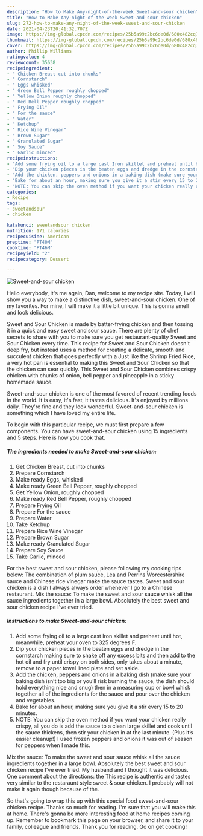 ```yaml
---
description: "How to Make Any-night-of-the-week Sweet-and-sour chicken"
title: "How to Make Any-night-of-the-week Sweet-and-sour chicken"
slug: 272-how-to-make-any-night-of-the-week-sweet-and-sour-chicken
date: 2021-04-23T20:41:32.707Z
image: https://img-global.cpcdn.com/recipes/25b5a99c2bc6de0d/680x482cq70/sweet-and-sour-chicken-recipe-main-photo.jpg
thumbnail: https://img-global.cpcdn.com/recipes/25b5a99c2bc6de0d/680x482cq70/sweet-and-sour-chicken-recipe-main-photo.jpg
cover: https://img-global.cpcdn.com/recipes/25b5a99c2bc6de0d/680x482cq70/sweet-and-sour-chicken-recipe-main-photo.jpg
author: Phillip Williams
ratingvalue: 4
reviewcount: 35638
recipeingredient:
- " Chicken Breast cut into chunks"
- " Cornstarch"
- " Eggs whisked"
- " Green Bell Pepper roughly chopped"
- " Yellow Onion roughly chopped"
- " Red Bell Pepper roughly chopped"
- " Frying Oil"
- " For the sauce"
- " Water"
- " Ketchup"
- " Rice Wine Vinegar"
- " Brown Sugar"
- " Granulated Sugar"
- " Soy Sauce"
- " Garlic minced"
recipeinstructions:
- "Add some frying oil to a large cast Iron skillet and preheat until hot, meanwhile, preheat your oven to 325 degrees F."
- "Dip your chicken pieces in the beaten eggs and dredge in the cornstarch making sure to shake off any excess bits and then add to the hot oil and fry until crispy on both sides, only takes about a minute, remove to a paper towel lined plate and set aside."
- "Add the chicken, peppers and onions in a baking dish (make sure your baking dish isn’t too big or you’ll risk burning the sauce, the dish should hold everything nice and snug) then in a measuring cup or bowl whisk together all of the ingredients for the sauce and pour over the chicken and vegetables."
- "Bake for about an hour, making sure you give it a stir every 15 to 20 minutes."
- "NOTE: You can skip the oven method if you want your chicken really crispy, all you do is add the sauce to a clean large skillet and cook until the sauce thickens, then stir your chicken in at the last minute. (Plus it’s easier cleanup!) I used frozen peppers and onions it was out of season for peppers when I made this."
categories:
- Recipe
tags:
- sweetandsour
- chicken

katakunci: sweetandsour chicken 
nutrition: 171 calories
recipecuisine: American
preptime: "PT40M"
cooktime: "PT46M"
recipeyield: "2"
recipecategory: Dessert

---
```



![Sweet-and-sour chicken](https://img-global.cpcdn.com/recipes/25b5a99c2bc6de0d/680x482cq70/sweet-and-sour-chicken-recipe-main-photo.jpg)

Hello everybody, it's me again, Dan, welcome to my recipe site. Today, I will show you a way to make a distinctive dish, sweet-and-sour chicken. One of my favorites. For mine, I will make it a little bit unique. This is gonna smell and look delicious.

Sweet and Sour Chicken is made by batter-frying chicken and then tossing it in a quick and easy sweet and sour sauce. There are plenty of chef secrets to share with you to make sure you get restaurant-quality Sweet and Sour Chicken every time. This recipe for Sweet and Sour Chicken doesn&#39;t deep fry, but instead uses a method for creating a delicate, smooth and succulent chicken that goes perfectly with a Just like the Shrimp Fried Rice, a very hot pan is essential to making this Sweet and Sour Chicken so that the chicken can sear quickly. This Sweet and Sour Chicken combines crispy chicken with chunks of onion, bell pepper and pineapple in a sticky homemade sauce.

Sweet-and-sour chicken is one of the most favored of recent trending foods in the world. It is easy, it's fast, it tastes delicious. It's enjoyed by millions daily. They're fine and they look wonderful. Sweet-and-sour chicken is something which I have loved my entire life.


To begin with this particular recipe, we must first prepare a few components. You can have sweet-and-sour chicken using 15 ingredients and 5 steps. Here is how you cook that.

<!--inarticleads1-->

##### The ingredients needed to make Sweet-and-sour chicken:

1. Get  Chicken Breast, cut into chunks
1. Prepare  Cornstarch
1. Make ready  Eggs, whisked
1. Make ready  Green Bell Pepper, roughly chopped
1. Get  Yellow Onion, roughly chopped
1. Make ready  Red Bell Pepper, roughly chopped
1. Prepare  Frying Oil
1. Prepare  For the sauce
1. Prepare  Water
1. Take  Ketchup
1. Prepare  Rice Wine Vinegar
1. Prepare  Brown Sugar
1. Make ready  Granulated Sugar
1. Prepare  Soy Sauce
1. Take  Garlic, minced


For the best sweet and sour chicken, please following my cooking tips below: The combination of plum sauce, Lea and Perrins Worcestershire sauce and Chinese rice vinegar make the sauce tastes. Sweet and sour chicken is a dish I always always order whenever I go to a Chinese restaurant. Mix the sauce: To make the sweet and sour sauce whisk all the sauce ingredients together in a large bowl. Absolutely the best sweet and sour chicken recipe I&#39;ve ever tried. 

<!--inarticleads2-->

##### Instructions to make Sweet-and-sour chicken:

1. Add some frying oil to a large cast Iron skillet and preheat until hot, meanwhile, preheat your oven to 325 degrees F.
1. Dip your chicken pieces in the beaten eggs and dredge in the cornstarch making sure to shake off any excess bits and then add to the hot oil and fry until crispy on both sides, only takes about a minute, remove to a paper towel lined plate and set aside.
1. Add the chicken, peppers and onions in a baking dish (make sure your baking dish isn’t too big or you’ll risk burning the sauce, the dish should hold everything nice and snug) then in a measuring cup or bowl whisk together all of the ingredients for the sauce and pour over the chicken and vegetables.
1. Bake for about an hour, making sure you give it a stir every 15 to 20 minutes.
1. NOTE: You can skip the oven method if you want your chicken really crispy, all you do is add the sauce to a clean large skillet and cook until the sauce thickens, then stir your chicken in at the last minute. (Plus it’s easier cleanup!) I used frozen peppers and onions it was out of season for peppers when I made this.


Mix the sauce: To make the sweet and sour sauce whisk all the sauce ingredients together in a large bowl. Absolutely the best sweet and sour chicken recipe I&#39;ve ever tried. My husband and I thought it was delicious. One comment about the directions: the This recipe is authentic and tastes very similar to the restaraunt style sweet &amp; sour chicken. I probably will not make it again though because of the. 

So that's going to wrap this up with this special food sweet-and-sour chicken recipe. Thanks so much for reading. I'm sure that you will make this at home. There's gonna be more interesting food at home recipes coming up. Remember to bookmark this page on your browser, and share it to your family, colleague and friends. Thank you for reading. Go on get cooking!

